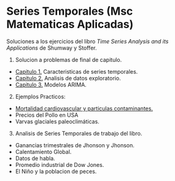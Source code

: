 # Series Temporales (Msc Matematicas Aplicadas)

Soluciones a los ejercicios del libro _Time Series Analysis and its Applications_ de Shumway y Stoffer.
 
1. Solucion a problemas de final de capitulo.  
 * [Capitulo 1.](https://github.com/Ryuta2329/Msc-Math-Applied/blob/main/Series%20Temporales/Shumway-Stoffer-Solutions.md#capitulo-1) Caracteristicas de series temporales.
 * [Capitulo 2.](https://github.com/Ryuta2329/Msc-Math-Applied/blob/main/Series%20Temporales/Shumway-Stoffer-Solutions.md#capitulo-2) Analisis de datos exploratorio.
 * [Capitulo 3.](https://github.com/Ryuta2329/Msc-Math-Applied/blob/main/Series%20Temporales/Shumway-Stoffer-Solutions.md#capitulo-3) Modelos ARIMA.
 
2. Ejemplos Practicos:   
 * [Mortalidad cardiovascular y particulas contaminantes.](https://github.com/Ryuta2329/Msc-Math-Applied/blob/main/Series%20Temporales/Pollution-Mortality-example.md)
 * Precios del Pollo en USA
 * Varvas glaciales paleoclimáticas.
 
3. Analisis de Series Temporales de trabajo del libro.  
 * Ganancias trimestrales de Jhonson y Jhonson.
 * Calentamiento Global.
 * Datos de habla.
 * Promedio industrial de Dow Jones.
 * El Niño y la poblacion de peces.
